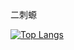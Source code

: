 二刺螈

[![Top Langs](https://github-readme-stats.vercel.app/api/top-langs/?username=TachibanaKimika)](https://github.com/TachibanaKimika/github-readme-stats)

<!---
TachibanaKimika/TachibanaKimika is a ✨ special ✨ repository because its `README.md` (this file) appears on your GitHub profile.
You can click the Preview link to take a look at your changes.
--->
